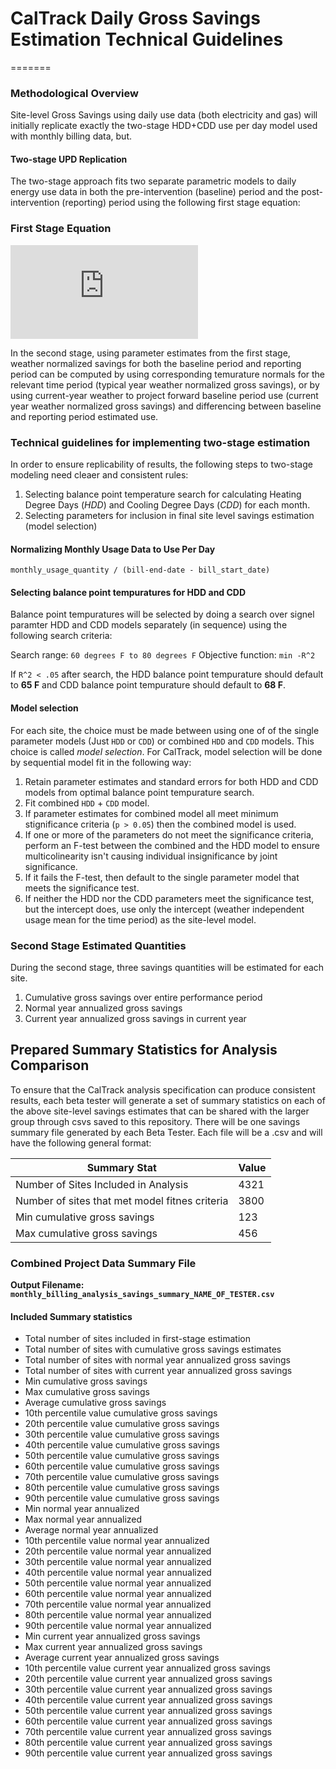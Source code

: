 # CalTrack Daily  Gross Savings Estimation Technical Guidelines

=======

### Methodological Overview


Site-level Gross Savings using daily use data (both electricity and gas) will initially replicate exactly the two-stage HDD+CDD use per day model used with monthly billing data, but. 

#### Two-stage UPD Replication

The two-stage approach fits two separate parametric models to daily energy use data in both the pre-intervention (baseline) period and the post-intervention (reporting) period using the following first stage equation:

### First Stage Equation

![equation](http://latex.codecogs.com/gif.latex?E_%7Bim%7D%20%3D%20%5Cmu_i%20&plus;%5Cbeta_H*H_%7Bim%7D%28%5Ctau_H%29&plus;%5Cbeta_C*C_%7Bim%7D%28%5Ctau_C%29&plus;%5Cepsilon_%7Bim%7D)

In the second stage, using parameter estimates from the first stage, weather normalized savings for both the baseline period and reporting period can be computed by using corresponding temurature normals for the relevant time period (typical year weather normalized gross savings), or by using current-year weather to project forward baseline period use (current year weather normalized gross savings) and differencing between baseline and reporting period estimated use.  


### Technical guidelines for implementing two-stage estimation 
In order to ensure replicability of results, the following steps to two-stage modeling need cleaer and consistent rules:

1. Selecting balance point temperature search for calculating Heating Degree Days (*HDD*) and Cooling Degree Days (*CDD*) for each month.
2. Selecting parameters for inclusion in final site level savings estimation (model selection) 

#### Normalizing Monthly Usage Data to Use Per Day

`monthly_usage_quantity / (bill-end-date - bill_start_date)`

#### Selecting balance point tempuratures for HDD and CDD

Balance point tempuratures will be selected by doing a search over signel paramter HDD and CDD models separately (in sequence) using the following search criteria:

Search range: `60 degrees F to 80 degrees F`
Objective function: `min -R^2`

If `R^2 < .05` after search, the HDD balance point tempurature should default to **65 F** and CDD balance point tempurature should default to **68 F**.


#### Model selection

For each site, the choice must be made between using one of of the single parameter models (Just `HDD` or `CDD`) or combined `HDD` and `CDD` models. This choice is called *model selection*. For CalTrack, model selection will be done by sequential model fit in the following way:

1. Retain parameter estimates and standard errors for both HDD and CDD models from optimal balance point tempurature search.
2. Fit combined `HDD` + `CDD` model.
3. If parameter estimates for combined model all meet minimum stignificance criteria (`p > 0.05`) then the combined model is used. 
4. If one or more of the parameters do not meet the significance criteria, perform an F-test between the combined and the HDD model to ensure multicolinearity isn't causing individual insignificance by joint significance. 
5. If it fails the F-test, then default to the single parameter model that meets the significance test. 
6. If neither the HDD nor the CDD parameters meet the significance test, but the intercept does, use only the intercept (weather independent usage mean for the time period) as the site-level model. 

### Second Stage Estimated Quantities
During the second stage, three savings quantities will be estimated for each site.

1. Cumulative gross savings over entire performance period
2. Normal year annualized gross savings
3. Current year annualized gross savings in current year

## Prepared Summary Statistics for Analysis Comparison

To ensure that the CalTrack analysis specification can produce consistent results, each beta tester will generate a set of summary statistics on each of the above site-level savings estimates that can be shared with the larger group through csvs saved to this repository. There will be one savings summary file generated by each Beta Tester. Each file will be a .csv and will have the following general format:

| Summary Stat | Value |
| --- | --- |
| Number of Sites Included in Analysis | 4321 |
| Number of sites that met model fitnes criteria | 3800 |
| Min cumulative gross savings | 123 |
| Max cumulative gross savings| 456| 



### Combined Project Data Summary File

**Output Filename: `monthly_billing_analysis_savings_summary_NAME_OF_TESTER.csv`**


#### Included Summary statistics

- Total number of sites included in first-stage estimation
- Total number of sites with cumulative gross savings estimates
- Total number of sites with normal year annualized gross savings 
- Total number of sites with current year annualized gross savings 
- Min cumulative gross savings
- Max cumulative gross savings
- Average cumulative gross savings
- 10th percentile value cumulative gross savings
- 20th percentile value cumulative gross savings
- 30th percentile value cumulative gross savings
- 40th percentile value cumulative gross savings
- 50th percentile value cumulative gross savings
- 60th percentile value cumulative gross savings
- 70th percentile value cumulative gross savings
- 80th percentile value cumulative gross savings
- 90th percentile value cumulative gross savings
- Min normal year annualized
- Max normal year annualized
- Average normal year annualized
- 10th percentile value normal year annualized
- 20th percentile value normal year annualized
- 30th percentile value normal year annualized
- 40th percentile value normal year annualized
- 50th percentile value normal year annualized
- 60th percentile value normal year annualized
- 70th percentile value normal year annualized
- 80th percentile value normal year annualized
- 90th percentile value normal year annualized
- Min current year annualized gross savings
- Max current year annualized gross savings
- Average current year annualized gross savings
- 10th percentile value current year annualized gross savings
- 20th percentile value current year annualized gross savings
- 30th percentile value current year annualized gross savings
- 40th percentile value current year annualized gross savings
- 50th percentile value current year annualized gross savings
- 60th percentile value current year annualized gross savings
- 70th percentile value current year annualized gross savings
- 80th percentile value current year annualized gross savings
- 90th percentile value current year annualized gross savings